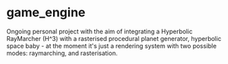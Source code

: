 # game_engine


Ongoing personal project with the aim of integrating a Hyperbolic RayMarcher (H^3) with a rasterised procedural planet generator, hyperbolic space baby - at the moment it's just a rendering system with two possible modes: raymarching, and rasterisation.
